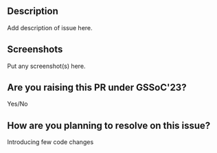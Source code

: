 ## Description
Add description of issue here. 

## Screenshots
Put any screenshot(s) here.

## Are you raising this PR under GSSoC'23? 
Yes/No

## How are you planning to resolve on this issue?
Introducing few code changes


